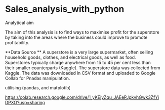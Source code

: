 # Sales_analysis_with_python

Analytical aim

The aim of this analysis is to find ways to maximise profit for the superstore by taking into the areas where the business could improve to promote profitability.


**Data Source **
A superstore is a very large supermarket, often selling household goods, clothes, and electrical goods, as well as food. Superstores typically charge anywhere from 15 to 45 per cent less than their smaller counterparts (Kaggle). The superstore data was collected from Kaggle. The data was downloaded in CSV format and uploaded to Google Collab for Pnadas  manipulation. 



utilising (pandas, and  matplotib)

https://colab.research.google.com/drive/1_yKEiyZqu_JAEePJpkvhGwk3ZfYiDPXO?usp=sharing
